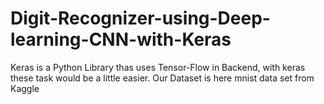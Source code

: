 # Digit-Recognizer-using-Deep-learning-CNN-with-Keras
Keras is a Python Library thas uses Tensor-Flow in Backend, with keras these task would be a little easier. Our Dataset is here mnist data set from Kaggle
